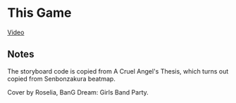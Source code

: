 This Game
=========

[Video][VideoLink]

[VideoLink]: https://www.youtube.com/watch?v=o8VhTgJ6wNM

Notes
-----

The storyboard code is copied from A Cruel Angel's Thesis, which turns out copied from Senbonzakura beatmap.

Cover by Roselia, BanG Dream: Girls Band Party.
